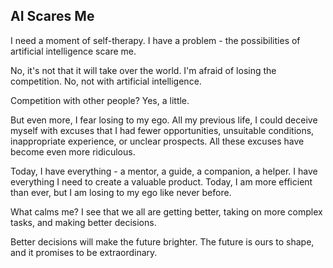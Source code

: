 ## AI Scares Me

I need a moment of self-therapy. I have a problem - the possibilities of artificial intelligence scare me.

No, it's not that it will take over the world. I'm afraid of losing the competition. No, not with artificial
intelligence.

Competition with other people? Yes, a little.

But even more, I fear losing to my ego. All my previous life, I could deceive myself with excuses that I had fewer
opportunities, unsuitable conditions, inappropriate experience, or unclear prospects. All these excuses have become even
more ridiculous.

Today, I have everything - a mentor, a guide, a companion, a helper. I have everything I need to create a valuable
product. Today, I am more efficient than ever, but I am losing to my ego like never before.

What calms me? I see that we all are getting better, taking on more complex tasks, and making better decisions.

Better decisions will make the future brighter. The future is ours to shape, and it promises to be extraordinary.

